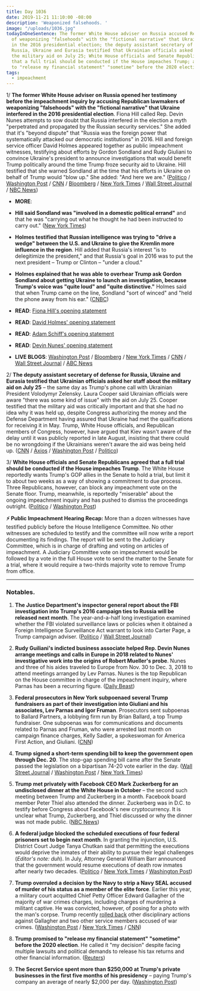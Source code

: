 ```yaml
---
title: Day 1036
date: 2019-11-21 11:10:00 -08:00
description: 'Weaponized falsehoods. '
image: "/uploads/1036.jpg"
todayInOneSentence: The former White House adviser on Russia accused Republican lawmakers
  of weaponizing "falsehoods" with the "fictional narrative" that Ukraine interfered
  in the 2016 presidential election; the deputy assistant secretary of defense for
  Russia, Ukraine and Eurasia testified that Ukrainian officials asked her staff about
  the military aid on July 25; White House officials and Senate Republicans agreed
  that a full trial should be conducted if the House impeaches Trump; and Trump promised
  to "release my financial statement" "sometime" before the 2020 election.
tags:
  - impeachment
---
```


1/ **The former White House adviser on Russia opened her testimony before the impeachment inquiry by accusing Republican lawmakers of weaponizing "falsehoods" with the "fictional narrative" that Ukraine interfered in the 2016 presidential election**. Fiona Hill called Rep. Devin Nunes attempts to sow doubt that Russia interfered in the election a myth "perpetrated and propagated by the Russian security services." She added that it's "beyond dispute" that "Russia was the foreign power that systematically attacked our democratic institutions" in 2016. Hill and foreign service officer David Holmes appeared together as public impeachment witnesses, testifying about efforts by Gordon Sondland and Rudy Giuliani to convince Ukraine's president to announce investigations that would benefit Trump politically around the time Trump froze security aid to Ukraine. Hill testified that she warned Sondland at the time that his efforts in Ukraine on behalf of Trump would "blow up." She added: "And here we are." ([Politico](https://www.politico.com/news/2019/11/21/impeachment-hearings-close-fiona-hill-072347) / [Washington Post](https://www.washingtonpost.com/politics/fiona-hill-to-testify-in-impeachment-inquiry-about-a-fictional-narrative-on-ukrainian-interference/2019/11/21/6d1fe576-0c60-11ea-8397-a955cd542d00_story.html) / [CNN](https://www.cnn.com/2019/11/21/politics/fiona-hill-david-holmes-public-impeachment-hearing/index.html) / [Bloomberg](https://www.bloomberg.com/news/articles/2019-11-21/diplomat-describes-confusion-in-ukraine-over-giuliani-s-role) / [New York Times](https://www.nytimes.com/2019/11/21/us/politics/impeachment-hearings-day-five.html) / [Wall Street Journal](https://www.wsj.com/articles/fiona-hill-david-holmes-expected-to-testify-on-ukraine-pressure-campaign-11574332203) / [NBC News](https://www.nbcnews.com/politics/trump-impeachment-inquiry/fiona-hill-say-partisan-politics-drove-fictional-narrative-ukraine-n1088221))

* **MORE**:

* **Hill said Sondland was "involved in a domestic political errand"** and that he was "carrying out what he thought he had been instructed to carry out." ([New York Times](https://www.nytimes.com/2019/11/21/us/politics/impeachment-hearings-day-five.html))

* **Holmes testified that Russian intelligence was trying to "drive a wedge" between the U.S. and Ukraine to give the Kremlin more influence in the region**. Hill added that Russia's interest "is to delegitimize the president," and that Russia's goal in 2016 was to put the next president – Trump or Clinton – "under a cloud."

* **Holmes explained that he was able to overhear Trump ask Gordon Sondland about getting Ukraine to launch an investigation, because Trump's voice was "quite loud" and "quite distinctive."** Holmes said that when Trump came on the line, Sondland "sort of winced" and "held the phone away from his ear." ([CNBC](https://www.cnbc.com/2019/11/21/impeachment-witness-explains-how-he-overheard-trump-call-with-sondland.html))

* **READ**: [Fiona Hill's opening statement](https://www.cnn.com/2019/11/21/politics/fiona-hill-opening-remarks-impeachment-hearing/index.html)

* **READ**: [David Holmes' opening statement](https://www.cnn.com/2019/11/21/politics/david-holmes-opening-remarks-impeachment-hearing/index.html)

* **READ**: [Adam Schiff's opening statement](https://www.cnn.com/2019/11/21/politics/adam-schiff-impeachment-hearing-opening-remarks-november-21/index.html)

* **READ**: [Devin Nunes' opening statement](https://www.cnn.com/2019/11/21/politics/devin-nunes-opening-remarks-impeachment-hearing/index.html)

* **LIVE BLOGS**: [Washington Post](https://www.washingtonpost.com/politics/impeachment-hearings-live-updates/2019/11/21/879521ca-0c31-11ea-8397-a955cd542d00_story.html) / [Bloomberg](https://www.bloomberg.com/news/articles/2019-11-21/inquiry-to-hear-from-ex-russia-adviser-hill-impeachment-update) / [New York Times](https://www.nytimes.com/2019/11/21/us/politics/impeachment-hearing.html) / [CNN](https://www.cnn.com/politics/live-news/impeachment-hearing-11-21-19/index.html) / [Wall Street Journal](https://www.wsj.com/livecoverage/fiona-hill-david-holmes-impeachment) / [ABC News](https://abcnews.go.com/Politics/trump-impeachment-hearings-day-fiona-hill-david-holmes/story?id=67184261)

2/ **The deputy assistant secretary of defense for Russia, Ukraine and Eurasia testified that Ukrainian officials asked her staff about the military aid on July 25**  – the same day as Trump's phone call with Ukrainian President Volodymyr Zelensky. Laura Cooper said Ukrainian officials were aware "there was some kind of issue" with the aid on July 25. Cooper testified that the military aid was critically important and that she had no idea why it was held up, despite Congress authorizing the money and the Defense Department having assured that Ukraine had met the qualifications for receiving it in May. Trump, White House officials, and Republican members of Congress, however, have argued that Kiev wasn't aware of the delay until it was publicly reported in late August, insisting that there could be no wrongdoing if the Ukrainians weren't aware the aid was being held up. ([CNN](https://www.cnn.com/2019/11/20/politics/david-hale-laura-cooper-public-hearing/index.html) / [Axios](https://www.axios.com/laura-cooper-david-hale-impeachment-hearing-c6c23a05-f291-481a-b8f8-75632a0940f1.html) / [Washington Post](https://www.washingtonpost.com/politics/2019/11/20/takeaways-laura-coopers-david-hales-testimony-about-military-aid-ukraine/) / [Politico](https://www.politico.com/news/2019/11/20/laura-cooper-david-hale-impeachment-hearings-live-highlights-and-updates-072240))

3/ **White House officials and Senate Republicans agreed that a full trial should be conducted if the House impeaches Trump**. The White House reportedly wants Trump's GOP allies in the Senate to hold a trial, but limit it to about two weeks as a way of showing a commitment to due process. Three Republicans, however, can block any impeachment vote on the Senate floor. Trump, meanwhile, is reportedly "miserable" about the ongoing impeachment inquiry and has pushed to dismiss the proceedings outright. ([Politico](https://www.politico.com/news/2019/11/21/white-house-backs-full-senate-trial-if-house-impeaches-trump-072578) / [Washington Post](https://www.washingtonpost.com/politics/white-house-and-republicans-discuss-limiting-impeachment-trial-to-two-weeks/2019/11/21/3e02edf8-0c9a-11ea-a49f-9066f51640f6_story.html))

**⚡️ Public Impeachment Hearing Recap:** More than a dozen witnesses have testified publicly before the House Intelligence Committee. No other witnesses are scheduled to testify and the committee will now write a report documenting its findings. The report will be sent to the Judiciary Committee, which is in charge of drafting and voting on articles of impeachment. A Judiciary Committee vote on impeachment would be followed by a vote in the full House vote to send the matter to the Senate for a trial, where it would require a two-thirds majority vote to remove Trump from office.

---

### Notables.

1. **The Justice Department's inspector general report about the FBI investigation into Trump's 2016 campaign ties to Russia will be released next month**. The year-and-a-half long investigation examined whether the FBI violated surveillance laws or policies when it obtained a Foreign Intelligence Surveillance Act warrant to look into Carter Page, a Trump campaign adviser. ([Politico](https://www.politico.com/news/2019/11/21/fbi-trump-russia-probe-inspector-general-report-072433) / [Wall Street Journal](https://www.wsj.com/articles/doj-watchdog-to-release-report-on-early-steps-in-russia-probe-11574349896))

2. **Rudy Guiliani's indicted business associate helped Rep. Devin Nunes arrange meetings and calls in Europe in 2018 related to Nunes' investigative work into the origins of Robert Mueller's probe**. Nunes and three of his aides traveled to Europe from Nov. 30 to Dec. 3, 2018 to attend meetings arranged by Lev Parnas. Nunes is the top Republican on the House committee in charge of the impeachment inquiry, where Parnas has been a recurring figure. ([Daily Beast](https://www.thedailybeast.com/lev-parnas-helped-rep-devin-nunes-investigations))

3. **Federal prosecutors in New York subpoenaed several Trump fundraisers as part of their investigation into Giuliani and his associates, Lev Parnas and Igor Fruman**. Prosecutors sent subpoenas to Ballard Partners, a lobbying firm run by Brian Ballard, a top Trump fundraiser. One subpoenas was for communications and documents related to Parnas and Fruman, who were arrested last month on campaign finance charges, Kelly Sadler, a spokeswoman for America First Action, and Giuliani. ([CNN](https://www.cnn.com/2019/11/20/politics/subpoena-trump-fundraisers-giuliani/index.html))

4. **Trump signed a short-term spending bill to keep the government open through Dec. 20**. The stop-gap spending bill came after the Senate passed the legislation on a bipartisan 74-20 vote earlier in the day. ([Wall Street Journal](https://www.wsj.com/articles/senate-approves-spending-bill-to-avoid-government-shutdown-11574359183) / [Washington Post](https://www.washingtonpost.com/us-policy/2019/11/21/senate-passes-short-term-spending-bill-sending-legislation-trump-hours-ahead-shutdown-deadline/) / [New York Times](https://www.nytimes.com/2019/11/21/us/politics/government-spending-bill-sena.html))

5. **Trump met privately with Facebook CEO Mark Zuckerberg for an undisclosed dinner at the White House in October** – the second such meeting between Trump and Zuckerberg in a month. Facebook board member Peter Thiel also attended the dinner. Zuckerberg was in D.C. to testify before Congress about Facebook's new cryptocurrency. It is unclear what Trump, Zuckerberg, and Thiel discussed or why the dinner was not made public. ([NBC News](https://www.nbcnews.com/tech/tech-news/trump-hosted-zuckerberg-undisclosed-dinner-white-house-october-n1087986))

6. **A federal judge blocked the scheduled executions of four federal prisoners set to begin next month**. In granting the injunction, U.S. District Court Judge Tanya Chutkan said that permitting the executions would deprive the inmates of their ability to pursue their legal challenges (*Editor's note: duh*). In July, Attorney General William Barr announced that the government would resume executions of death row inmates after nearly two decades. ([Politico](https://www.politico.com/news/2019/11/20/judge-blocks-scheduled-federal-executions-072384) / [New York Times](https://www.nytimes.com/2019/11/21/us/politics/justice-department-death-penalty-barr.html) / [Washington Post](https://www.washingtonpost.com/nation/2019/11/21/william-barr-death-penalty-halted-federal-judge/))

7. **Trump overruled a decision by the Navy to strip a Navy SEAL accused of murder of his status as a member of the elite force**. Earlier this year, a military court acquitted Chief Petty Officer Edward Gallagher of the majority of war crimes charges, including charges of murdering a militant captive. He was convicted, however, of posing for a photo with the man's corpse. Trump recently [rolled back](https://whatthefuckjusthappenedtoday.com/2019/11/18/day-1033/#5-trump-ignored-pentagon-advice-and) other disciplinary actions against Gallagher and two other service members accused of war crimes. ([Washington Post](https://www.washingtonpost.com/world/national-security/trump-navy-will-not-strip-service-member-accused-of-war-crimes-of-his-seal-status/2019/11/21/ceb3de66-0c6d-11ea-a49f-9066f51640f6_story.html) / [New York Times](https://www.nytimes.com/2019/11/21/us/trump-seals-eddie-gallagher.html) / [CNN](https://www.cnn.com/2019/11/21/politics/trump-eddie-gallagher-navy-seal/index.html))

8. **Trump promised to "release my financial statement" "sometime" before the 2020 election**. He called it "my decision" despite facing multiple lawsuits and political demands to release his tax returns and other financial information. ([Reuters](https://www.reuters.com/article/us-usa-trump-taxes/trump-says-he-will-release-financial-statement-before-2020-election-tweet-idUSKBN1XV1I8))

9. **The Secret Service spent more than $250,000 at Trump's private businesses in the first five months of his presidency** – paying Trump's company an average of nearly $2,000 per day. ([Washington Post](https://www.washingtonpost.com/politics/secret-service-spent-quarter-of-a-million-dollars-at-trumps-properties-in-first-five-months-of-his-term-records-show/2019/11/21/ea66d588-0c80-11ea-8397-a955cd542d00_story.html))